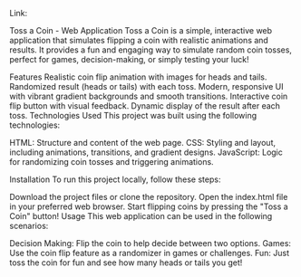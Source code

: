Link: 

Toss a Coin - Web Application
Toss a Coin is a simple, interactive web application that simulates flipping a coin with realistic animations and results. It provides a fun and engaging way to simulate random coin tosses, perfect for games, decision-making, or simply testing your luck!

Features
Realistic coin flip animation with images for heads and tails.
Randomized result (heads or tails) with each toss.
Modern, responsive UI with vibrant gradient backgrounds and smooth transitions.
Interactive coin flip button with visual feedback.
Dynamic display of the result after each toss.
Technologies Used
This project was built using the following technologies:

HTML: Structure and content of the web page.
CSS: Styling and layout, including animations, transitions, and gradient designs.
JavaScript: Logic for randomizing coin tosses and triggering animations.

Installation
To run this project locally, follow these steps:

Download the project files or clone the repository.
Open the index.html file in your preferred web browser.
Start flipping coins by pressing the "Toss a Coin" button!
Usage
This web application can be used in the following scenarios:

Decision Making: Flip the coin to help decide between two options.
Games: Use the coin flip feature as a randomizer in games or challenges.
Fun: Just toss the coin for fun and see how many heads or tails you get!
